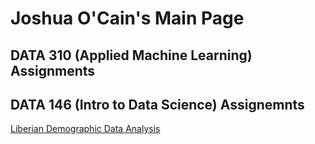 # Joshua O'Cain's Main Page
## DATA 310 (Applied Machine Learning) Assignments

## DATA 146 (Intro to Data Science) Assignemnts
[Liberian Demographic Data Analysis](https://jocain.github.io/Data-146-Extra-Credit/)



